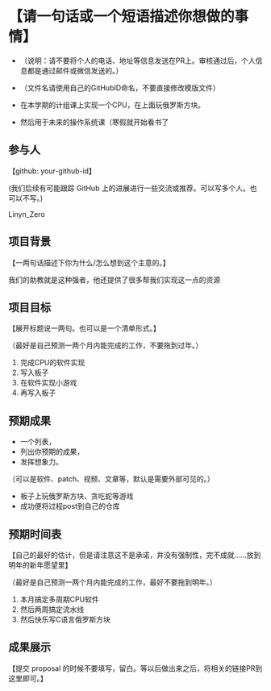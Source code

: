 # 【请一句话或一个短语描述你想做的事情】

* （说明：请不要将个人的电话、地址等信息发送在PR上。审核通过后，个人信息都是通过邮件或微信发送的。）
* （文件名请使用自己的GitHubID命名，不要直接修改模版文件）

* 在本学期的计组课上实现一个CPU，在上面玩俄罗斯方块。
* 然后用于未来的操作系统课（寒假就开始看书了

## 参与人

【github: your-github-id】

(我们后续有可能跟踪 GitHub 上的进展进行一些交流或推荐。可以写多个人。也可以不写。)

Linyn_Zero

## 项目背景

【一两句话描述下你为什么/怎么想到这个主意的。】

我们的助教就是这种强者，他还提供了很多帮我们实现这一点的资源

## 项目目标

【展开标题说一两句。也可以是一个清单形式。】

（最好是自己预测一两个月内能完成的工作，不要拖到过年。）

1. 完成CPU的软件实现
2. 写入板子
3. 在软件实现小游戏
4. 再写入板子

## 预期成果

* 一个列表，
* 列出你预期的成果，
* 发挥想象力。

（可以是软件、patch、视频、文章等，默认是需要外部可见的。）

* 板子上玩俄罗斯方块、贪吃蛇等游戏
* 成功便将过程post到自己的仓库

## 预期时间表

【自己的最好的估计，但是请注意这不是承诺，并没有强制性，完不成就……放到明年的新年愿望里】

（最好是自己预测一两个月内能完成的工作，最好不要拖到明年。）

1. 本月搞定多周期CPU软件
2. 然后两周搞定流水线
3. 然后快乐写C语言俄罗斯方块

## 成果展示

【提交 proposal 的时候不要填写，留白。等以后做出来之后，将相关的链接PR到这里即可。】
